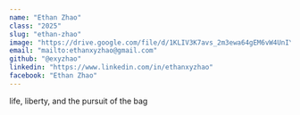 ```yaml
---
name: "Ethan Zhao"
class: "2025"
slug: "ethan-zhao"
image: "https://drive.google.com/file/d/1KLIV3K7avs_2m3ewa64gEM6vW4UnIYoS/view?usp=drivesdk"
email: "mailto:ethanxyzhao@gmail.com"
github: "@exyzhao"
linkedin: "https://www.linkedin.com/in/ethanxyzhao"
facebook: "Ethan Zhao"
---
```

life, liberty, and the pursuit of the bag